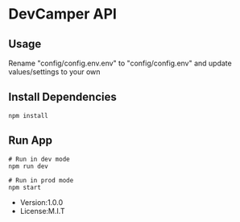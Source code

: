 # DevCamper API

## Usage

Rename "config/config.env.env" to "config/config.env"
and update values/settings to your own

## Install Dependencies 
```$xslt
npm install
```
## Run App

```$xslt
# Run in dev mode
npm run dev

# Run in prod mode
npm start

```


- Version:1.0.0
- License:M.I.T